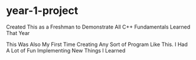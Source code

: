 # year-1-project
Created This as a Freshman to Demonstrate All C++ Fundamentals Learned That Year

This Was Also My First Time Creating Any Sort of Program Like This. I Had A Lot of Fun Implementing New Things I Learned
